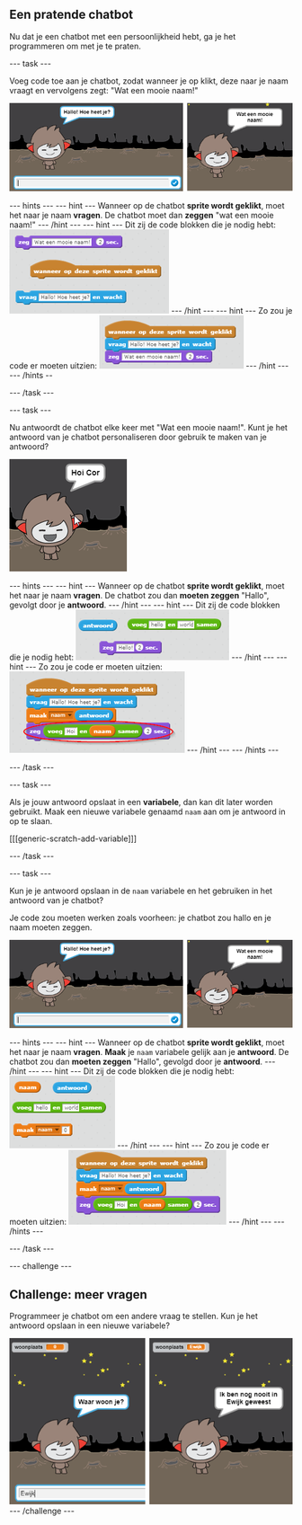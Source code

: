 ## Een pratende chatbot

Nu dat je een chatbot met een persoonlijkheid hebt, ga je het programmeren om met je te praten.

\--- task \---

Voeg code toe aan je chatbot, zodat wanneer je op klikt, deze naar je naam vraagt ​​en vervolgens zegt: "Wat een mooie naam!"

![Testing a ChatBot response](images/chatbot-ask-test.png)

\--- hints \--- \--- hint \--- Wanneer op de chatbot **sprite wordt geklikt**, moet het naar je naam **vragen**. De chatbot moet dan **zeggen** "wat een mooie naam!" \--- /hint \--- \--- hint \--- Dit zij de code blokken die je nodig hebt: ![Blocks for a ChatBot reply](images/chatbot-ask-blocks.png) \--- /hint \--- \--- hint \--- Zo zou je code er moeten uitzien: ![Code for a ChatBot reply](images/chatbot-ask-code.png) \--- /hint \--- \--- /hints --

\--- /task \---

\--- task \---

Nu antwoordt de chatbot elke keer met "Wat een mooie naam!". Kunt je het antwoord van je chatbot personaliseren door gebruik te maken van je antwoord?

![Testing a personalised reply](images/chatbot-answer-test.png)

\--- hints \--- \--- hint \--- Wanneer op de chatbot **sprite wordt geklikt**, moet het naar je naam **vragen**. De chatbot zou dan **moeten zeggen** "Hallo", gevolgt door je **antwoord**. \--- /hint \--- \--- hint \--- Dit zij de code blokken die je nodig hebt: ![Blocks for a personalised reply](images/chatbot-answer-blocks.png) \--- /hint \--- \--- hint \--- Zo zou je code er moeten uitzien: ![Code for a personalised reply](images/chatbot-answer-code.png) \--- /hint \--- \--- /hints \---

\--- /task \---

\--- task \---

Als je jouw antwoord opslaat in een **variabele**, dan kan dit later worden gebruikt. Maak een nieuwe variabele genaamd `naam` aan om je antwoord in op te slaan.

[[[generic-scratch-add-variable]]]

\--- /task \---

\--- task \---

Kun je je antwoord opslaan in de `naam` variabele en het gebruiken in het antwoord van je chatbot?

Je code zou moeten werken zoals voorheen: je chatbot zou hallo en je naam moeten zeggen.

![Testing a 'name' variable](images/chatbot-ask-test.png)

\--- hints \--- \--- hint \--- Wanneer op de chatbot **sprite wordt geklikt**, moet het naar je naam **vragen**. **Maak** je `naam` variabele gelijk aan je **antwoord**. De chatbot zou dan **moeten zeggen** "Hallo", gevolgd door je **antwoord**. \--- /hint \--- \--- hint \--- Dit zij de code blokken die je nodig hebt: ![Blocks for a 'name' variable](images/chatbot-variable-blocks.png) \--- /hint \--- \--- hint \--- Zo zou je code er moeten uitzien: ![Code for a 'name' variable](images/chatbot-variable-code.png) \--- /hint \--- \--- /hints \---

\--- /task \---

\--- challenge \---

## Challenge: meer vragen

Programmeer je chatbot om een ​​andere vraag te stellen. Kun je het antwoord opslaan in een nieuwe variabele?

![More questions](images/chatbot-question.png) \--- /challenge \---